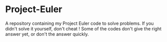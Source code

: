 # Project-Euler
A repository containing my Project Euler code to solve problems. If you didn't solve it yourself, don't cheat !
Some of the codes don't give the right answer yet, or don't the answer quickly. 
